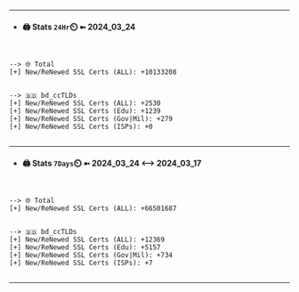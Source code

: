 

---
- #### 🖨️ **Stats** `24Hr`⏲️ ➼ 2024_03_24
```console


--> 🌐 Total
[+] New/ReNewed SSL Certs (ALL): +10133208


--> 🇧🇩 bd_ccTLDs
[+] New/ReNewed SSL Certs (ALL): +2530
[+] New/ReNewed SSL Certs (Edu): +1239
[+] New/ReNewed SSL Certs (Gov|Mil): +279
[+] New/ReNewed SSL Certs (ISPs): +0


```

---
- #### 🖨️ **Stats** `7Days`⏲️ ➼ 2024_03_24 <--> 2024_03_17
```console


--> 🌐 Total
[+] New/ReNewed SSL Certs (ALL): +66501687


--> 🇧🇩 bd_ccTLDs
[+] New/ReNewed SSL Certs (ALL): +12369
[+] New/ReNewed SSL Certs (Edu): +5157
[+] New/ReNewed SSL Certs (Gov|Mil): +734
[+] New/ReNewed SSL Certs (ISPs): +7


```

---

